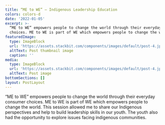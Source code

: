 ```yaml
---
title: “ME to WE” – Indigenous Leadership Education
colors: colors-d
date: '2022-01-05'
excerpt: >-
  “ME to WE” empowers people to change the world through their everyday consumer
  choices. ME to WE is part of WE which empowers people to change the world.
featuredImage:
  type: ImageBlock
  url: 'https://assets.stackbit.com/components/images/default/post-4.jpeg'
  altText: Post thumbnail image
  caption: ''
media:
  type: ImageBlock
  url: 'https://assets.stackbit.com/components/images/default/post-4.jpeg'
  altText: Post image
bottomSections: []
layout: PostLayout
---
```

“ME to WE” empowers people to change the world through their everyday consumer choices. ME to WE is part of WE which empowers people to change the world. This session allowed me to share our Indigenous perspectives and help to build leadership skills in our youth. The youth also had the opportunity to explore issues facing indigenous communities.
